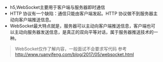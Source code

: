 - h5,WebSocket主要用于客户端与服务器即时通信
- HTTP 协议有一个缺陷：通信只能由客户端发起。HTTP 协议做不到服务器主动向客户端推送信息。
- WebSocket最大特点就是，服务器可以主动向客户端推送信息，客户端也可以主动向服务器发送信息，是真正的双向平等对话，属于服务器推送技术的一种。
> WebSocket仅作了解内容，一般面试不会要求写代码
> 参考 http://www.ruanyifeng.com/blog/2017/05/websocket.html
